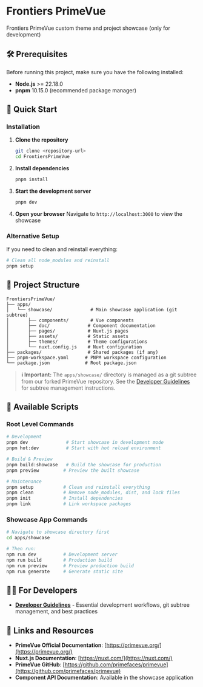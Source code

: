 # Frontiers PrimeVue

Frontiers PrimeVue custom theme and project showcase (only for development)

## 🛠️ Prerequisites

Before running this project, make sure you have the following installed:

- **Node.js** >= 22.18.0
- **pnpm** 10.15.0 (recommended package manager)

## 🚀 Quick Start

### Installation

1. **Clone the repository**
   ```bash
   git clone <repository-url>
   cd FrontiersPrimeVue
   ```

2. **Install dependencies**
   ```bash
   pnpm install
   ```

3. **Start the development server**
   ```bash
   pnpm dev
   ```

4. **Open your browser**
   Navigate to `http://localhost:3000` to view the showcase

### Alternative Setup

If you need to clean and reinstall everything:

```bash
# Clean all node_modules and reinstall
pnpm setup
```

## 📁 Project Structure

```
FrontiersPrimeVue/
├── apps/
│   └── showcase/              # Main showcase application (git subtree)
│       ├── components/        # Vue components
│       ├── doc/              # Component documentation
│       ├── pages/            # Nuxt.js pages
│       ├── assets/           # Static assets
│       ├── themes/           # Theme configurations
│       └── nuxt.config.js    # Nuxt configuration
├── packages/                 # Shared packages (if any)
├── pnpm-workspace.yaml      # PNPM workspace configuration
└── package.json             # Root package.json
```

> **ℹ️ Important:** The `apps/showcase/` directory is managed as a git subtree from our forked PrimeVue repository. See the [Developer Guidelines](./Guidelines.md) for subtree management instructions.

## 🎯 Available Scripts

### Root Level Commands

```bash
# Development
pnpm dev              # Start showcase in development mode
pnpm hot:dev          # Start with hot reload environment

# Build & Preview
pnpm build:showcase   # Build the showcase for production
pnpm preview         # Preview the built showcase

# Maintenance
pnpm setup           # Clean and reinstall everything
pnpm clean           # Remove node_modules, dist, and lock files
pnpm init            # Install dependencies
pnpm link            # Link workspace packages
```

### Showcase App Commands

```bash
# Navigate to showcase directory first
cd apps/showcase

# Then run:
npm run dev          # Development server
npm run build        # Production build
npm run preview      # Preview production build
npm run generate     # Generate static site
```

## 👩‍💻 For Developers

- **[Developer Guidelines](./Guidelines.md)** - Essential development workflows, git subtree management, and best practices

## 🔗 Links and Resources

- **PrimeVue Official Documentation**: [https://primevue.org/](https://primevue.org/)
- **Nuxt.js Documentation**: [https://nuxt.com/](https://nuxt.com/)
- **PrimeVue GitHub**: [https://github.com/primefaces/primevue](https://github.com/primefaces/primevue)
- **Component API Documentation**: Available in the showcase application
